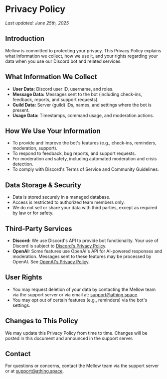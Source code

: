 # Privacy Policy

_Last updated: June 25th, 2025_

## Introduction
Mellow is committed to protecting your privacy. This Privacy Policy explains what information we collect, how we use it, and your rights regarding your data when you use our Discord bot and related services.

## What Information We Collect
- **User Data:** Discord user ID, username, and roles.
- **Message Data:** Messages sent to the bot (including check-ins, feedback, reports, and support requests).
- **Guild Data:** Server (guild) IDs, names, and settings where the bot is present.
- **Usage Data:** Timestamps, command usage, and moderation actions.

## How We Use Your Information
- To provide and improve the bot's features (e.g., check-ins, reminders, moderation, support).
- To respond to feedback, bug reports, and support requests.
- For moderation and safety, including automated moderation and crisis detection.
- To comply with Discord's Terms of Service and Community Guidelines.

## Data Storage & Security
- Data is stored securely in a managed database.
- Access is restricted to authorized team members only.
- We do not sell or share your data with third parties, except as required by law or for safety.

## Third-Party Services
- **Discord:** We use Discord's API to provide bot functionality. Your use of Discord is subject to [Discord's Privacy Policy](https://discord.com/privacy).
- **OpenAI:** Some features use OpenAI's API for AI-powered responses and moderation. Messages sent to these features may be processed by OpenAI. See [OpenAI's Privacy Policy](https://openai.com/policies/privacy-policy).

## User Rights
- You may request deletion of your data by contacting the Mellow team via the support server or via email at: [support@athing.space](mailto:support@athing.space).
- You may opt out of certain features (e.g., reminders) via the bot's settings.

## Changes to This Policy
We may update this Privacy Policy from time to time. Changes will be posted in this document and announced in the support server.

## Contact
For questions or concerns, contact the Mellow team via the support server or at [support@athing.space](mailto:support@athing.space). 